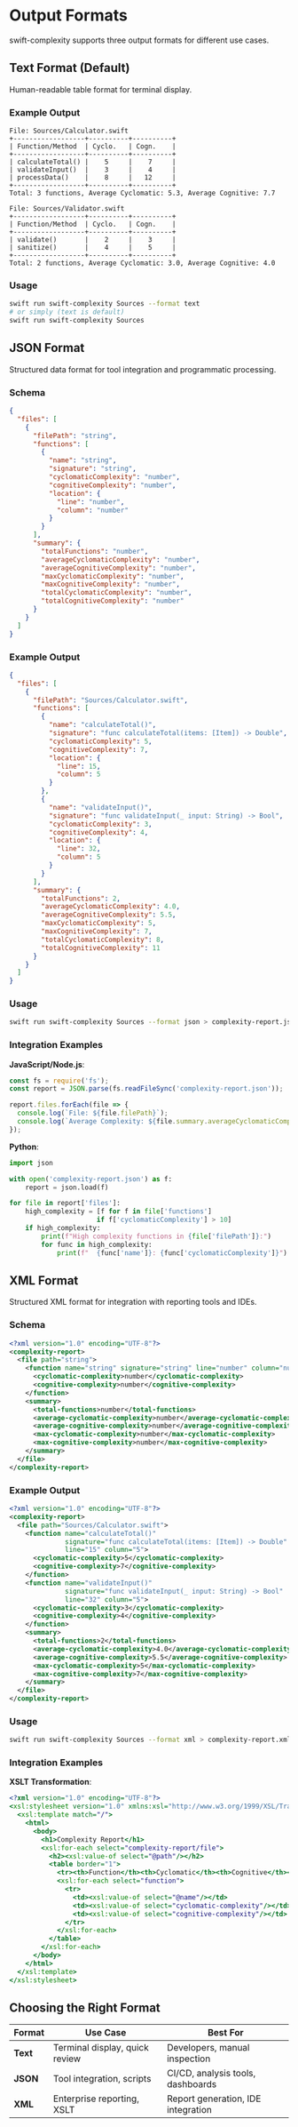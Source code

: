 # Output Formats

swift-complexity supports three output formats for different use cases.

## Text Format (Default)

Human-readable table format for terminal display.

### Example Output

```
File: Sources/Calculator.swift
+------------------+----------+----------+
| Function/Method  | Cyclo.   | Cogn.    |
+------------------+----------+----------+
| calculateTotal() |    5     |    7     |
| validateInput()  |    3     |    4     |
| processData()    |    8     |   12     |
+------------------+----------+----------+
Total: 3 functions, Average Cyclomatic: 5.3, Average Cognitive: 7.7

File: Sources/Validator.swift
+------------------+----------+----------+
| Function/Method  | Cyclo.   | Cogn.    |
+------------------+----------+----------+
| validate()       |    2     |    3     |
| sanitize()       |    4     |    5     |
+------------------+----------+----------+
Total: 2 functions, Average Cyclomatic: 3.0, Average Cognitive: 4.0
```

### Usage

```bash
swift run swift-complexity Sources --format text
# or simply (text is default)
swift run swift-complexity Sources
```

## JSON Format

Structured data format for tool integration and programmatic processing.

### Schema

```json
{
  "files": [
    {
      "filePath": "string",
      "functions": [
        {
          "name": "string",
          "signature": "string", 
          "cyclomaticComplexity": "number",
          "cognitiveComplexity": "number",
          "location": {
            "line": "number",
            "column": "number"
          }
        }
      ],
      "summary": {
        "totalFunctions": "number",
        "averageCyclomaticComplexity": "number",
        "averageCognitiveComplexity": "number",
        "maxCyclomaticComplexity": "number",
        "maxCognitiveComplexity": "number",
        "totalCyclomaticComplexity": "number",
        "totalCognitiveComplexity": "number"
      }
    }
  ]
}
```

### Example Output

```json
{
  "files": [
    {
      "filePath": "Sources/Calculator.swift",
      "functions": [
        {
          "name": "calculateTotal()",
          "signature": "func calculateTotal(items: [Item]) -> Double",
          "cyclomaticComplexity": 5,
          "cognitiveComplexity": 7,
          "location": {
            "line": 15,
            "column": 5
          }
        },
        {
          "name": "validateInput()",
          "signature": "func validateInput(_ input: String) -> Bool",
          "cyclomaticComplexity": 3,
          "cognitiveComplexity": 4,
          "location": {
            "line": 32,
            "column": 5
          }
        }
      ],
      "summary": {
        "totalFunctions": 2,
        "averageCyclomaticComplexity": 4.0,
        "averageCognitiveComplexity": 5.5,
        "maxCyclomaticComplexity": 5,
        "maxCognitiveComplexity": 7,
        "totalCyclomaticComplexity": 8,
        "totalCognitiveComplexity": 11
      }
    }
  ]
}
```

### Usage

```bash
swift run swift-complexity Sources --format json > complexity-report.json
```

### Integration Examples

**JavaScript/Node.js**:
```javascript
const fs = require('fs');
const report = JSON.parse(fs.readFileSync('complexity-report.json'));

report.files.forEach(file => {
  console.log(`File: ${file.filePath}`);
  console.log(`Average Complexity: ${file.summary.averageCyclomaticComplexity}`);
});
```

**Python**:
```python
import json

with open('complexity-report.json') as f:
    report = json.load(f)

for file in report['files']:
    high_complexity = [f for f in file['functions'] 
                      if f['cyclomaticComplexity'] > 10]
    if high_complexity:
        print(f"High complexity functions in {file['filePath']}:")
        for func in high_complexity:
            print(f"  {func['name']}: {func['cyclomaticComplexity']}")
```

## XML Format

Structured XML format for integration with reporting tools and IDEs.

### Schema

```xml
<?xml version="1.0" encoding="UTF-8"?>
<complexity-report>
  <file path="string">
    <function name="string" signature="string" line="number" column="number">
      <cyclomatic-complexity>number</cyclomatic-complexity>
      <cognitive-complexity>number</cognitive-complexity>
    </function>
    <summary>
      <total-functions>number</total-functions>
      <average-cyclomatic-complexity>number</average-cyclomatic-complexity>
      <average-cognitive-complexity>number</average-cognitive-complexity>
      <max-cyclomatic-complexity>number</max-cyclomatic-complexity>
      <max-cognitive-complexity>number</max-cognitive-complexity>
    </summary>
  </file>
</complexity-report>
```

### Example Output

```xml
<?xml version="1.0" encoding="UTF-8"?>
<complexity-report>
  <file path="Sources/Calculator.swift">
    <function name="calculateTotal()" 
              signature="func calculateTotal(items: [Item]) -> Double"
              line="15" column="5">
      <cyclomatic-complexity>5</cyclomatic-complexity>
      <cognitive-complexity>7</cognitive-complexity>
    </function>
    <function name="validateInput()"
              signature="func validateInput(_ input: String) -> Bool" 
              line="32" column="5">
      <cyclomatic-complexity>3</cyclomatic-complexity>
      <cognitive-complexity>4</cognitive-complexity>
    </function>
    <summary>
      <total-functions>2</total-functions>
      <average-cyclomatic-complexity>4.0</average-cyclomatic-complexity>
      <average-cognitive-complexity>5.5</average-cognitive-complexity>
      <max-cyclomatic-complexity>5</max-cyclomatic-complexity>
      <max-cognitive-complexity>7</max-cognitive-complexity>
    </summary>
  </file>
</complexity-report>
```

### Usage

```bash
swift run swift-complexity Sources --format xml > complexity-report.xml
```

### Integration Examples

**XSLT Transformation**:
```xsl
<?xml version="1.0" encoding="UTF-8"?>
<xsl:stylesheet version="1.0" xmlns:xsl="http://www.w3.org/1999/XSL/Transform">
  <xsl:template match="/">
    <html>
      <body>
        <h1>Complexity Report</h1>
        <xsl:for-each select="complexity-report/file">
          <h2><xsl:value-of select="@path"/></h2>
          <table border="1">
            <tr><th>Function</th><th>Cyclomatic</th><th>Cognitive</th></tr>
            <xsl:for-each select="function">
              <tr>
                <td><xsl:value-of select="@name"/></td>
                <td><xsl:value-of select="cyclomatic-complexity"/></td>
                <td><xsl:value-of select="cognitive-complexity"/></td>
              </tr>
            </xsl:for-each>
          </table>
        </xsl:for-each>
      </body>
    </html>
  </xsl:template>
</xsl:stylesheet>
```

## Choosing the Right Format

| Format | Use Case | Best For |
|--------|----------|----------|
| **Text** | Terminal display, quick review | Developers, manual inspection |
| **JSON** | Tool integration, scripts | CI/CD, analysis tools, dashboards |
| **XML** | Enterprise reporting, XSLT | Report generation, IDE integration |